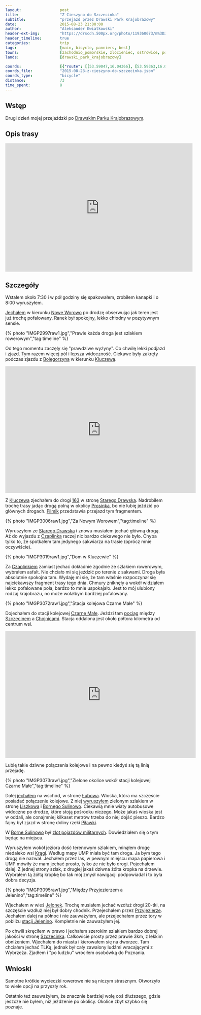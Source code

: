 ```yaml
---
layout:                 post
title:                  "Z Cieszyno do Szczecinka"
subtitle:               "przejazd przez Drawski Park Krajobrazowy"
date:                   2015-08-23 21:00:00
author:                 "Aleksander Kwiatkowski"
header-ext-img:         "https://drscdn.500px.org/photo/119360673/m%3D2048/3819bf91cd8dfc406ffe4d5628a0010b"
header_timeline:        true
categories:             trip
tags:                   [main, bicycle, panniers, best]
towns:                  [zachodnio_pomorskie, zlocieniec, ostrowice, polczyn_zdroj, czaplinek, borne_sulinowo, szczecinek]
lands:                  [drawski_park_krajobrazowy]

coords:                 [{"route": [[53.59047,16.04366], [53.59363,16.05559], [53.62357,16.07988], [53.62790,16.07619], [53.63564,16.08169], [53.64637,16.08177], [53.64978,16.08520], [53.64851,16.09499], [53.65690,16.15112], [53.65629,16.15370], [53.65594,16.17215], [53.64988,16.18769], [53.64230,16.19078], [53.63701,16.20013], [53.62205,16.19567], [53.60743,16.20013], [53.60438,16.19567], [53.60015,16.19618], [53.59872,16.21644], [53.59618,16.21893], [53.56943,16.23197], [53.56667,16.23000], [53.56209,16.23386], [53.56285,16.24511], [53.56107,16.24682], [53.55969,16.25309], [53.56214,16.26279], [53.55765,16.31592], [53.55765,16.32004], [53.55683,16.32321], [53.56209,16.34527], [53.56295,16.35566], [53.57254,16.36347], [53.58619,16.38544], [53.58777,16.39660], [53.58426,16.44072], [53.58731,16.46089], [53.58533,16.50878], [53.58721,16.51290], [53.58675,16.53504], [53.58125,16.54672], [53.58731,16.56723], [53.58971,16.57624], [53.60015,16.60448], [53.61604,16.61984], [53.61690,16.61632], [53.63218,16.61220], [53.63655,16.61152], [53.63818,16.61564], [53.65019,16.62216], [53.65070,16.63306], [53.65441,16.63366], [53.66728,16.62156], [53.67480,16.66070], [53.68045,16.67417], [53.68548,16.67975], [53.68487,16.68868], [53.69483,16.69709], [53.69346,16.70413]], "type": "bicycle"}]
coords_file:            "2015-08-23-z-cieszyno-do-szczecinka.json"
coords_type:            "bicycle"
distance:               73
time_spent:             8
---
```


[wiki-rebusz]:          https://pl.wikipedia.org/wiki/R%C4%99busz
[wiki-nowe-worowo]:     https://pl.wikipedia.org/wiki/Nowe_Worowo
[wiki-bolegorzyn]:      https://pl.wikipedia.org/wiki/Bolegorzyn
[wiki-kluczewo]:        https://pl.wikipedia.org/wiki/Kluczewo_(wojew%C3%B3dztwo_zachodniopomorskie)
[wiki-163]:             https://pl.wikipedia.org/wiki/Droga_wojew%C3%B3dzka_nr_163
[wiki-stare-drawsko]:   https://pl.wikipedia.org/wiki/Stare_Drawsko
[wiki-prosinko]:        https://pl.wikipedia.org/wiki/Prosinko
[wiki-czaplinek]:       https://pl.wikipedia.org/wiki/Czaplinek
[wiki-czarne-male]:     https://pl.wikipedia.org/wiki/Czarne_Ma%C5%82e_(wojew%C3%B3dztwo_zachodniopomorskie)
[wiki-linia-210]:       https://pl.wikipedia.org/wiki/Linia_kolejowa_nr_210
[wiki-szczecin]:        https://pl.wikipedia.org/wiki/Szczecin
[wiki-chojnice]:        https://pl.wikipedia.org/wiki/Chojnice
[wiki-liszkowo]:        https://pl.wikipedia.org/wiki/Liszkowo_(powiat_szczecinecki)
[wiki-borne-sulinowo]:  https://pl.wikipedia.org/wiki/Borne_Sulinowo
[wiki-lubowo]:          https://pl.wikipedia.org/wiki/%C5%81ubowo_(wojew%C3%B3dztwo_zachodniopomorskie)
[wiki-pilawka]:         https://pl.wikipedia.org/wiki/Pi%C5%82awka
[wiki-kragi]:           https://pl.wikipedia.org/wiki/Kr%C4%85gi
[wiki-jelonek]:         https://pl.wikipedia.org/wiki/Jelonek_(wojew%C3%B3dztwo_zachodniopomorskie)
[wiki-przyjezierze]:    https://pl.wikipedia.org/wiki/Przyjezierze_(powiat_szczecinecki)
[wiki-jelenino]:        https://pl.wikipedia.org/wiki/Jelenino_(przystanek_kolejowy)
[wiki-szczecinek]:      https://pl.wikipedia.org/wiki/Szczecinek
[wiki-dpk]:             https://pl.wikipedia.org/wiki/Drawski_Park_Krajobrazowy

[borne-zlot]:           https://www.facebook.com/pages/Mi%C4%99dzynarodowy-Zlot-Pojazd%C3%B3w-Militarnych-Borne-Sulinowo/125686444244222

[vimeo1]:               https://vimeo.com/137297370
[vimeo2]:               https://vimeo.com/137749089
[vimeo3]:               https://vimeo.com/137764416
[vimeo4]:               https://vimeo.com/137774510
[vimeo5]:               https://vimeo.com/137779926
[vimeo6]:               https://vimeo.com/137783300
[vimeo7]:               https://vimeo.com/137978961

Wstęp
-----

Drugi dzień mojej przejażdzki po [Drawskim Parku Krajobrazowym][wiki-dpk].

Opis trasy
----------

<iframe height='405' width='590' frameborder='0' allowtransparency='true' scrolling='no' src='https://www.strava.com/activities/375949214/embed/5589bc0885eaf1d199fed79d9531aedcbfd77195'></iframe>

Szczegóły
---------

Wstałem około 7:30 i w pół godziny się spakowałem, zrobiłem kanapki i o 8:00 wyruszyłem.

[Jechałem][vimeo1] w kierunku [Nowe Worowo][wiki-nowe-worowo] po drodzę obserwując jak teren jest już trochę pofalowany.
Ranek był spokojny, lekko chłodny w pozytywnym sensie.

{% photo "IMGP2997raw1.jpg","Prawie każda droga jest szlakiem rowerowym","tag:timeline" %}

Od tego momentu zaczęły się "prawdziwe wyżyny". Co chwilę lekki podjazd i zjazd. Tym razem więcej pól i lepsza widoczność.
Ciekawe były zakręty podczas zjazdu z [Bolegorzyna][wiki-bolegorzyn] w kierunku [Kluczewa][wiki-kluczewo].

<div class="vimeo"><iframe src='http://player.vimeo.com/video/137749089' width="600" height="400" frameborder="0" webkitAllowFullScreen mozallowfullscreen allowFullScreen> </iframe></div>

Z [Kluczewa][wiki-kluczewo] zjechałem do drogi [163][wiki-163] w stronę [Starego Drawska][wiki-stare-drawsko]. Nadrobiłem trochę
trasy jadąc drogą polną w okolicy [Prosinka][wiki-prosinko], bo nie lubię jeździć po głównych drogach.
[Filmik][vimeo3] przedstawia przejazd tym fragmentem.

{% photo "IMGP3006raw1.jpg","Za Nowym Worowem","tag:timeline" %}

Wyruszyłem ze [Starego Drawska][wiki-stare-drawsko] i znowu musiałem jechać główną drogą.
Aż do wyjazdu z [Czaplinka][wiki-czaplinek]
raczej nic bardzo ciekawego nie było.
Chyba tylko to, że spotkałem tam jedynego sakwiarza na trasie (oprócz mnie oczywiście).

{% photo "IMGP3019raw1.jpg","Dom w Kluczewie" %}

Za [Czaplinkiem][wiki-czaplinek] zamiast jechać dokładnie zgodnie ze szlakiem rowerowym, wybrałem asfalt.
Nie chciało mi się jeździć po terenie z sakwami.
Droga była absolutnie spokojna tam.
Wydaję mi się, że tam właśnie rozpoczynał się najciekawszy fragment trasy tego dnia.
Chmury zniknęły a wokół widziałem lekko pofalowane pola, bardzo to mnie uspokajało.
Jest to mój ulubiony rodzaj krajobrazu, no może wolałbym bardziej pofalowany.

{% photo "IMGP3072raw1.jpg","Stacja kolejowa Czarne Małe" %}

Dojechałem do stacji kolejowej [Czarne Małe][wiki-czarne-male]. Jeździ tam [pociąg][wiki-linia-210] między
[Szczecinem][wiki-szczecin] a [Chojnicami][wiki-chojnice]. Stacja oddalona jest około półtora kilometra od centrum wsi.

<div class="vimeo"><iframe src='http://player.vimeo.com/video/137774510' width="600" height="400" frameborder="0" webkitAllowFullScreen mozallowfullscreen allowFullScreen> </iframe></div>

Lubię takie dziwne połączenia kolejowe i na pewno kiedyś się tą linią przejadę.

{% photo "IMGP3073raw1.jpg","Zielone okolice wokół stacji kolejowej Czarne Małe","tag:timeline" %}

Dalej [jechałem][vimeo5] na wschód, w stronę [Łubowa][wiki-lubowo]. Wioska, która ma szczęście posiadać połączenie kolejowe.
Z niej [wyruszyłem][vimeo6] zielonym szlakiem w stronę [Liszkowa][wiki-liszkowo] i [Bornego Sulinowo][wiki-borne-sulinowo].
Ciekawią mnie wiaty autobusowe widoczne po drodze, które stoją pośrodku niczego. Może jakaś wioska jest w oddali, ale conajmniej
kilkaset metrów trzeba do niej dojść pieszo. Bardzo fajny był zjazd w stronę doliny rzeki [Piławki][wiki-pilawka].

W [Borne Sulinowo][wiki-borne-sulinowo] był [zlot pojazdów militarnych][borne-zlot]. Dowiedziałem się o tym będąc na miejscu.

Wyruszyłem wokół jeziora dość terenowym szlakiem, minąłem drogę niedaleko wsi [Krągi][wiki-kragi]. Według mapy UMP miała być
tam droga. Ja bym tego drogą nie nazwał. Jechałem przez las, w pewnym miejscu mapa papierowa i UMP mówiły że mam jechać
prosto, tylko że nie było drogi. Pojechałem dalej. Z jednej strony szlak, z drugiej jakaś dziwna
żółta kropka na drzewie. Wybrałem tą żółtą kropkę bo tak mój zmysł nawigacji podpowiadał i to była dobra decyzja.

{% photo "IMGP3095raw1.jpg","Między Przyjezierzem a Jelenino","tag:timeline" %}


Wjechałem w wieś [Jelonek][wiki-jelonek]. Trochę musiałem jechać wzdłuż drogi 20-tki, na szczęście wzdłuż niej
był dobry chodnik.
Przejechałem przez [Przyjezierze][wiki-przyjezierze]. Jechałem dalej na północ i nie zauważyłem, ale przejechałem przez tory
w pobliżu [stacji Jelenino][wiki-jelenino]. Kompletnie nie zauważyłem jej.

Po chwili skręciłem w prawo i jechałem szerokim szlakiem bardzo dobrej jakości w stronę [Szczecinka][wiki-szczecinek].
Całkowicie prosty przez prawie 3km, z lekkim obniżeniem. Wjechałem do miasta i kierowałem się na dworzec. Tam chciałem jechać
TLKą, jednak był cały zawalony ludźmi wracającymi z Wybrzeża. Zjadłem i "po ludzku" wróciłem osobówką do Poznania.

Wnioski
-------

Samotne krótkie wycieczki rowerowe nie są niczym strasznym. Otworzyło to wiele opcji na przyszły rok.

Ostatnio też zauważyłem, że znacznie bardziej wolę coś dłuższego, gdzie jeszcze nie byłem, niż jeżdzenie po okolicy.
Okolice zbyt szybko się poznaje.
